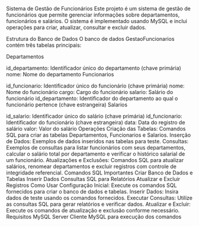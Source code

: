 Sistema de Gestão de Funcionários
Este projeto é um sistema de gestão de funcionários que permite gerenciar informações sobre departamentos, funcionários e salários. O sistema é implementado usando MySQL e inclui operações para criar, atualizar, consultar e excluir dados.

Estrutura do Banco de Dados
O banco de dados GestaoFuncionarios contém três tabelas principais:

Departamentos

id_departamento: Identificador único do departamento (chave primária)
nome: Nome do departamento
Funcionarios

id_funcionario: Identificador único do funcionário (chave primária)
nome: Nome do funcionário
cargo: Cargo do funcionário
salario: Salário do funcionário
id_departamento: Identificador do departamento ao qual o funcionário pertence (chave estrangeira)
Salarios

id_salario: Identificador único do salário (chave primária)
id_funcionario: Identificador do funcionário (chave estrangeira)
data: Data do registro de salário
valor: Valor do salário
Operações
Criação das Tabelas: Comandos SQL para criar as tabelas Departamentos, Funcionarios e Salarios.
Inserção de Dados: Exemplos de dados inseridos nas tabelas para teste.
Consultas: Exemplos de consultas para listar funcionários com seus departamentos, calcular o salário total por departamento e verificar o histórico salarial de um funcionário.
Atualizações e Exclusões: Comandos SQL para atualizar salários, renomear departamentos e excluir registros com controle de integridade referencial.
Comandos SQL Importantes
Criar Banco de Dados e Tabelas
Inserir Dados
Consultas SQL para Relatórios
Atualizar e Excluir Registros
Como Usar
Configuração Inicial: Execute os comandos SQL fornecidos para criar o banco de dados e tabelas.
Inserir Dados: Insira dados de teste usando os comandos fornecidos.
Executar Consultas: Utilize as consultas SQL para gerar relatórios e verificar dados.
Atualizar e Excluir: Execute os comandos de atualização e exclusão conforme necessário.
Requisitos
MySQL Server
Cliente MySQL para execução dos comandos
